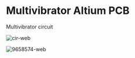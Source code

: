 # Multivibrator Altium PCB
Multivibrator circuit

![cir-web](https://github.com/ioelectro/multivibrator-pcb/assets/64005694/030962ff-8973-4912-afa4-63f1d1d2ed9f)

![9658574-web](https://github.com/ioelectro/multivibrator-pcb/assets/64005694/8cc76f4c-d4bf-4bc3-966a-0cdbdc1f4737)


